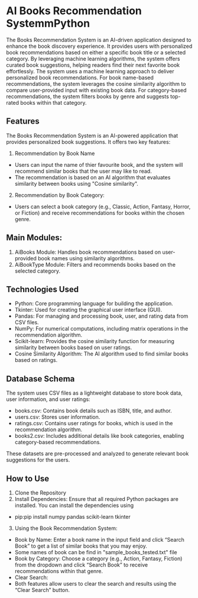 # AI Books Recommendation SystemmPython
The Books Recommendation System is an AI-driven application designed to enhance the book discovery experience. It provides users with personalized book recommendations based on either a specific book title or a selected category. By leveraging machine learning algorithms, the system offers curated book suggestions, helping readers find their next favorite book effortlessly. The system uses a machine learning approach to deliver personalized book recommendations. For book name-based recommendations, the system leverages the cosine similarity algorithm to compare user-provided input with existing book data. For category-based recommendations, the system filters books by genre and suggests top-rated books within that category.

## Features

The Books Recommendation System is an AI-powered application that provides personalized book suggestions. It offers two key features:

1. Recommendation by Book Name
* Users can input the name of thier favourite book, and the system will recommend similar books that the user may like to read.
* The recommendation is based on an AI algorithm that evaluates similarity between books using "Cosine similarity".
 
2. Recommendation by Book Category:
* Users can select a book category (e.g., Classic, Action, Fantasy, Horror, or Fiction) and receive recommendations for books within the chosen genre.

 ## Main Modules:

1. AiBooks Module: Handles book recommendations based on user-provided book names using similarity algorithms.
2. AiBookType Module: Filters and recommends books based on the selected category.

 ## Technologies Used

* Python: Core programming language for building the application.
* Tkinter: Used for creating the graphical user interface (GUI).
* Pandas: For managing and processing book, user, and rating data from CSV files.
* NumPy: For numerical computations, including matrix operations in the recommendation algorithm.
* Scikit-learn: Provides the cosine similarity function for measuring similarity between books based on user ratings.
* Cosine Similarity Algorithm: The AI algorithm used to find similar books based on ratings.

## Database Schema

The system uses CSV files as a lightweight database to store book data, user information, and user ratings:

* books.csv: Contains book details such as ISBN, title, and author.
* users.csv: Stores user information.
* ratings.csv: Contains user ratings for books, which is used in the recommendation algorithm.
* books2.csv: Includes additional details like book categories, enabling category-based recommendations.

These datasets are pre-processed and analyzed to generate relevant book suggestions for the users.

## How to Use
1. Clone the Repository
2. Install Dependencies: Ensure that all required Python packages are installed. You can install the dependencies using 
* pip:pip install numpy pandas scikit-learn tkinter
3. Using the Book Recommendation System:
* Book by Name: Enter a book name in the input field and click “Search Book” to get a list of similar books that you may enjoy.
* Some names of book can be find in "sample_books_tested.txt" file
* Book by Category: Choose a category (e.g., Action, Fantasy, Fiction) from the dropdown and click “Search Book” to receive recommendations within that genre.
* Clear Search:
* Both features allow users to clear the search and results using the “Clear Search” button.

